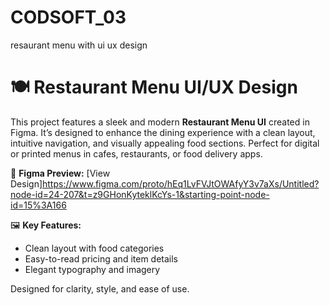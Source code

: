 # CODSOFT_03
resaurant menu with ui ux design
# 🍽️ Restaurant Menu UI/UX Design

This project features a sleek and modern **Restaurant Menu UI** created in Figma. It’s designed to enhance the dining experience with a clean layout, intuitive navigation, and visually appealing food sections. Perfect for digital or printed menus in cafes, restaurants, or food delivery apps.

🔗 **Figma Preview:** [View Design]https://www.figma.com/proto/hEq1LvFVJtOWAfyY3v7aXs/Untitled?node-id=24-207&t=z9GHonKyteklKcYs-1&starting-point-node-id=15%3A166

🖼️ **Key Features:**
- Clean layout with food categories
- Easy-to-read pricing and item details
- Elegant typography and imagery

Designed for clarity, style, and ease of use.
